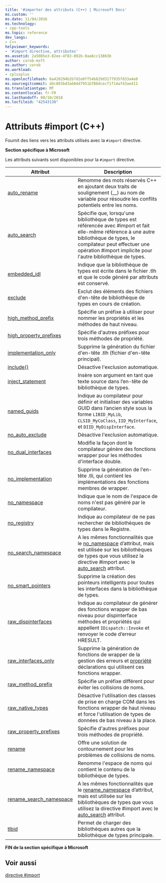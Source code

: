 ```yaml
---
title: '#importer des attributs (C++) | Microsoft Docs'
ms.custom: ''
ms.date: 11/04/2016
ms.technology:
- cpp-tools
ms.topic: reference
dev_langs:
- C++
helpviewer_keywords:
- '#import directive, attributes'
ms.assetid: 2a5085e3-82ee-4f83-892b-0aa6cc13863b
author: corob-msft
ms.author: corob
ms.workload:
- cplusplus
ms.openlocfilehash: 6a420294b2b7d2e0ff54b829d3177935f833a4e0
ms.sourcegitcommit: d4c803bd3a684d7951bf88dcecf1f14af43ae411
ms.translationtype: MT
ms.contentlocale: fr-FR
ms.lasthandoff: 08/10/2018
ms.locfileid: "42543138"
---
```

# <a name="import-attributes-c"></a>Attributs #import (C++)
Fournit des liens vers les attributs utilisés avec la `#import` directive.  
  
**Section spécifique à Microsoft**  
  
Les attributs suivants sont disponibles pour la `#import` directive.  
  
|Attribut|Description|  
|---------------|-----------------|  
|[auto_rename](../preprocessor/auto-rename.md)|Renomme des mots réservés C++ en ajoutant deux traits de soulignement (__) au nom de variable pour résoudre les conflits potentiels entre les noms.|  
|[auto_search](../preprocessor/auto-search.md)|Spécifie que, lorsqu'une bibliothèque de types est référencée avec #import et fait elle-même référence à une autre bibliothèque de types, le compilateur peut effectuer une opération #import implicite pour l'autre bibliothèque de types.|  
|[embedded_idl](../preprocessor/embedded-idl.md)|Indique que la bibliothèque de types est écrite dans le fichier .tlh et que le code généré par attributs est conservé.|  
|[exclude](../preprocessor/exclude-hash-import.md)|Exclut des éléments des fichiers d'en-tête de bibliothèque de types en cours de création.|  
|[high_method_prefix](../preprocessor/high-method-prefix.md)|Spécifie un préfixe à utiliser pour nommer les propriétés et les méthodes de haut niveau.|  
|[high_property_prefixes](../preprocessor/high-property-prefixes.md)|Spécifie d'autres préfixes pour trois méthodes de propriété.|  
|[implementation_only](../preprocessor/implementation-only.md)|Supprime la génération du fichier d'en-tête .tlh (fichier d'en-tête principal).|  
|[include()](../preprocessor/include-parens.md)|Désactive l'exclusion automatique.|  
|[inject_statement](../preprocessor/inject-statement.md)|Insère son argument en tant que texte source dans l’en-tête de bibliothèque de types.|  
|[named_guids](../preprocessor/named-guids.md)|Indique au compilateur pour définir et initialiser des variables GUID dans l’ancien style sous la forme `LIBID_MyLib`, `CLSID_MyCoClass`, `IID_MyInterface`, et `DIID_MyDispInterface`.|  
|[no_auto_exclude](../preprocessor/no-auto-exclude.md)|Désactive l'exclusion automatique.|  
|[no_dual_interfaces](../preprocessor/no-dual-interfaces.md)|Modifie la façon dont le compilateur génère des fonctions wrapper pour les méthodes d'interface double.|  
|[no_implementation](../preprocessor/no-implementation.md)|Supprime la génération de l'en-tête .tli, qui contient les implémentations des fonctions membres de wrapper.|  
|[no_namespace](../preprocessor/no-namespace.md)|Indique que le nom de l'espace de noms n'est pas généré par le compilateur.|  
|[no_registry](../preprocessor/no-registry.md)|Indique au compilateur de ne pas rechercher de bibliothèques de types dans le Registre.|  
|[no_search_namespace](../preprocessor/no-search-namespace.md)|A les mêmes fonctionnalités que le [no_namespace](../preprocessor/no-namespace.md) d’attribut, mais est utilisée sur les bibliothèques de types que vous utilisez la directive #import avec le [auto_search](../preprocessor/auto-search.md) attribut.|  
|[no_smart_pointers](../preprocessor/no-smart-pointers.md)|Supprime la création des pointeurs intelligents pour toutes les interfaces dans la bibliothèque de types.|  
|[raw_dispinterfaces](../preprocessor/raw-dispinterfaces.md)|Indique au compilateur de générer des fonctions wrapper de bas niveau pour dispinterface méthodes et propriétés qui appellent `IDispatch::Invoke` et renvoyer le code d’erreur HRESULT.|  
|[raw_interfaces_only](../preprocessor/raw-interfaces-only.md)|Supprime la génération de fonctions de wrapper de la gestion des erreurs et [propriété](../cpp/property-cpp.md) déclarations qui utilisent ces fonctions wrapper.|  
|[raw_method_prefix](../preprocessor/raw-method-prefix.md)|Spécifie un préfixe différent pour éviter les collisions de noms.|  
|[raw_native_types](../preprocessor/raw-native-types.md)|Désactive l'utilisation des classes de prise en charge COM dans les fonctions wrapper de haut niveau et force l'utilisation de types de données de bas niveau à la place.|  
|[raw_property_prefixes](../preprocessor/raw-property-prefixes.md)|Spécifie d'autres préfixes pour trois méthodes de propriété.|  
|[rename](../preprocessor/rename-hash-import.md)|Offre une solution de contournement pour les problèmes de collisions de noms.|  
|[rename_namespace](../preprocessor/rename-namespace.md)|Renomme l'espace de noms qui contient le contenu de la bibliothèque de types.|  
|[rename_search_namespace](../preprocessor/rename-search-namespace.md)|A les mêmes fonctionnalités que le [rename_namespace](../preprocessor/rename-namespace.md) d’attribut, mais est utilisée sur les bibliothèques de types que vous utilisez la directive #import avec le [auto_search](../preprocessor/auto-search.md) attribut.|  
|[tlbid](../preprocessor/tlbid.md)|Permet de charger des bibliothèques autres que la bibliothèque de types principale.|  
  
**FIN de la section spécifique à Microsoft**  
  
## <a name="see-also"></a>Voir aussi  
 
[directive #import](../preprocessor/hash-import-directive-cpp.md)